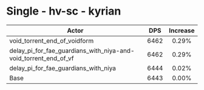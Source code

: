 # Single - hv-sc - kyrian
| Actor | DPS | Increase |
|---|:---:|:---:|
|void_torrent_end_of_voidform|6462|0.29%|
|delay_pi_for_fae_guardians_with_niya-and-void_torrent_end_of_vf|6462|0.29%|
|delay_pi_for_fae_guardians_with_niya|6444|0.02%|
|Base|6443|0.00%|
